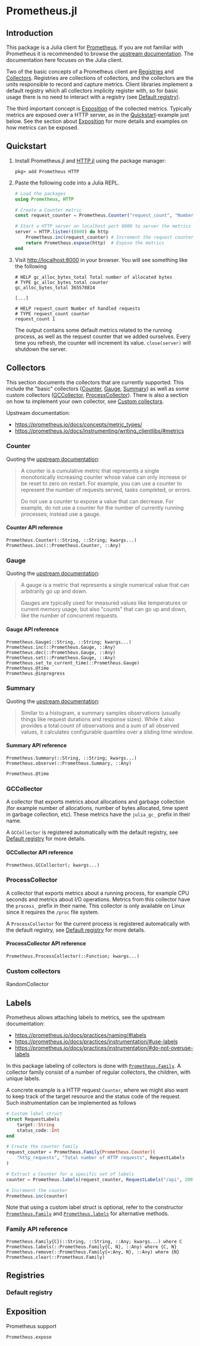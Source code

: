 # Prometheus.jl

## Introduction

This package is a Julia client for [Prometheus](https://prometheus.io/). If you are not
familiar with Prometheus it is recommended to browse the [upstream
documentation](https://prometheus.io/docs/introduction/overview/). The documentation here
focuses on the Julia client.

Two of the basic concepts of a Prometheus client are [Registries](@ref) and
[Collectors](@ref). Registries are collections of collectors, and the collectors are the
units responsible to record and capture metrics. Client libraries implement a default
registry which all collectors implicity register with, so for basic usage there is no need
to interact with a registry (see [Default registry](@ref)).

The third important concept is [Exposition](@ref) of the collected metrics. Typically
metrics are exposed over a HTTP server, as in the [Quickstart](@ref)-example just below. See
the section about [Exposition](@ref) for more details and examples on how metrics can be
exposed.

## Quickstart

1. Install Prometheus.jl and [HTTP.jl](https://github.com/JuliaWeb/HTTP.jl)
   using the package manager:
   ```
   pkg> add Prometheus HTTP
   ```

2. Paste the following code into a Julia REPL.
   ```julia
   # Load the packages
   using Prometheus, HTTP

   # Create a Counter metric
   const request_counter = Prometheus.Counter("request_count", "Number of handled requests")

   # Start a HTTP server on localhost port 8000 to server the metrics
   server = HTTP.listen!(8000) do http
       Prometheus.inc(request_counter) # Increment the request counter
       return Prometheus.expose(http)  # Expose the metrics
   end
   ```

3. Visit <http://localhost:8000> in your browser. You will see something like the following
   ```
   # HELP gc_alloc_bytes_total Total number of allocated bytes
   # TYPE gc_alloc_bytes_total counter
   gc_alloc_bytes_total 365578814

   [...]

   # HELP request_count Number of handled requests
   # TYPE request_count counter
   request_count 1
   ```
   The output contains some default metrics related to the running process, as well as the
   request counter that we added ourselves. Every time you refresh, the counter will
   increment its value. `close(server)` will shutdown the server.


## Collectors

This section documents the collectors that are currently supported. This include the "basic"
collectors ([Counter](@ref), [Gauge](@ref), [Summary](@ref)) as well as some custom
collectors ([GCCollector](@ref), [ProcessCollector](@ref)). There is also a section on how
to implement your own collector, see [Custom collectors](@ref).

Upstream documentation:
 - <https://prometheus.io/docs/concepts/metric_types/>
 - <https://prometheus.io/docs/instrumenting/writing_clientlibs/#metrics>


### Counter

Quoting the [upstream
documentation](https://prometheus.io/docs/concepts/metric_types/#counter):
> A counter is a cumulative metric that represents a single monotonically increasing counter
> whose value can only increase or be reset to zero on restart. For example, you can use a
> counter to represent the number of requests served, tasks completed, or errors.
>
> Do not use a counter to expose a value that can decrease. For example, do not use a
> counter for the number of currently running processes; instead use a gauge.


#### Counter API reference

```@docs
Prometheus.Counter(::String, ::String; kwargs...)
Prometheus.inc(::Prometheus.Counter, ::Any)
```

### Gauge

Quoting the [upstream
documentation](https://prometheus.io/docs/concepts/metric_types/#gauge):
> A gauge is a metric that represents a single numerical value that can arbitrarily go up
> and down.
>
> Gauges are typically used for measured values like temperatures or current memory usage,
> but also "counts" that can go up and down, like the number of concurrent requests.

#### Gauge API reference

```@docs
Prometheus.Gauge(::String, ::String; kwargs...)
Prometheus.inc(::Prometheus.Gauge, ::Any)
Prometheus.dec(::Prometheus.Gauge, ::Any)
Prometheus.set(::Prometheus.Gauge, ::Any)
Prometheus.set_to_current_time(::Prometheus.Gauge)
Prometheus.@time
Prometheus.@inprogress
```

### Summary

Quoting the [upstream
documentation](https://prometheus.io/docs/concepts/metric_types/#summary):
> Similar to a histogram, a summary samples observations (usually things like request
> durations and response sizes). While it also provides a total count of observations and a
> sum of all observed values, it calculates configurable quantiles over a sliding time
> window.

#### Summary API reference

```@docs
Prometheus.Summary(::String, ::String; kwargs...)
Prometheus.observe(::Prometheus.Summary, ::Any)
```
```@docs; canonical=false
Prometheus.@time
```

### GCCollector

A collector that exports metrics about allocations and garbage collection (for example
number of allocations, number of bytes allocated, time spent in garbage collection, etc).
These metrics have the `julia_gc_` prefix in their name.

A `GCCollector` is registered automatically with the default registry, see
[Default registry](@ref) for more details.

#### GCCollector API reference

```@docs
Prometheus.GCCollector(; kwargs...)
```

### ProcessCollector

A collector that exports metrics about a running process, for example CPU seconds and
metrics about I/O operations. Metrics from this collector have the `process_` prefix in
their name. This collector is only available on Linux since it requires the `/proc` file
system.

A `ProcessCollector` for the current process is registered automatically with the
default registry, see [Default registry](@ref) for more details.

#### ProcessCollector API reference

```@docs
Prometheus.ProcessCollector(::Function; kwargs...)
```

### Custom collectors

RandomCollector


## Labels

Prometheus allows attaching labels to metrics, see the upstream documentation:
 - <https://prometheus.io/docs/practices/naming/#labels>
 - <https://prometheus.io/docs/practices/instrumentation/#use-labels>
 - <https://prometheus.io/docs/practices/instrumentation/#do-not-overuse-labels>

In this package labeling of collectors is done with [`Prometheus.Family`](@ref). A collector
family consist of a number of regular collectors, the children, with unique labels.

A concrete example is a HTTP request `Counter`, where we might also want to keep track of
the target resource and the status code of the request. Such instrumentation can be
implemented as follows

```julia
# Custom label struct
struct RequestLabels
    target::String
    status_code::Int
end

# Create the counter family
request_counter = Prometheus.Family{Prometheus.Counter}(
    "http_requests", "Total number of HTTP requests", RequestLabels
)

# Extract a Counter for a specific set of labels
counter = Prometheus.labels(request_counter, RequestLabels("/api", 200))

# Increment the counter
Prometheus.inc(counter)
```

Note that using a custom label struct is optional, refer to the constructor
[`Prometheus.Family`](@ref) and [`Prometheus.labels`](@ref) for alternative methods.

### Family API reference

```@docs
Prometheus.Family{C}(::String, ::String, ::Any; kwargs...) where C
Prometheus.labels(::Prometheus.Family{C, N}, ::Any) where {C, N}
Prometheus.remove(::Prometheus.Family{<:Any, N}, ::Any) where {N}
Prometheus.clear(::Prometheus.Family)
```

## Registries


### Default registry


## Exposition

Prometheus support

```@docs
Prometheus.expose
```
